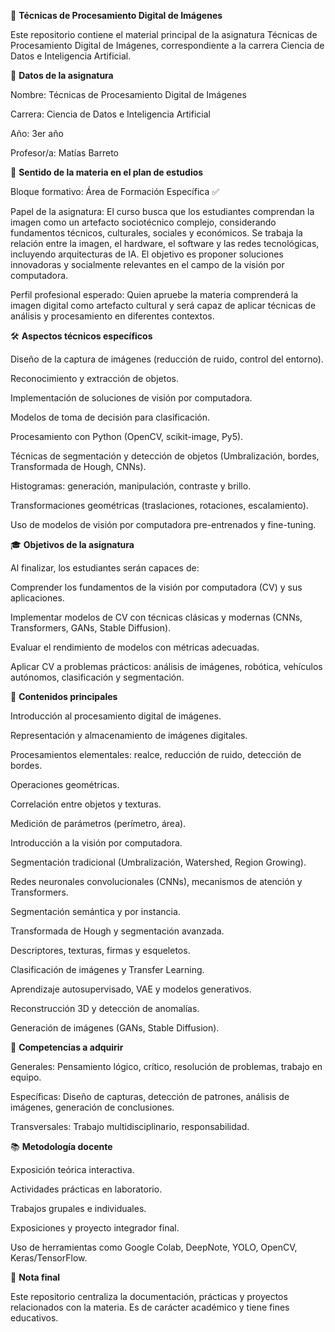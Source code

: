 📘 **Técnicas de Procesamiento Digital de Imágenes**

Este repositorio contiene el material principal de la asignatura Técnicas de Procesamiento Digital de Imágenes, correspondiente a la carrera Ciencia de Datos e Inteligencia Artificial.

📂 **Datos de la asignatura**

Nombre: Técnicas de Procesamiento Digital de Imágenes

Carrera: Ciencia de Datos e Inteligencia Artificial

Año: 3er año

Profesor/a: Matías Barreto

🎯 **Sentido de la materia en el plan de estudios**

Bloque formativo: Área de Formación Específica ✅

Papel de la asignatura: El curso busca que los estudiantes comprendan la imagen como un artefacto sociotécnico complejo, considerando fundamentos técnicos, culturales, sociales y económicos. Se trabaja la relación entre la imagen, el hardware, el software y las redes tecnológicas, incluyendo arquitecturas de IA. El objetivo es proponer soluciones innovadoras y socialmente relevantes en el campo de la visión por computadora.

Perfil profesional esperado: Quien apruebe la materia comprenderá la imagen digital como artefacto cultural y será capaz de aplicar técnicas de análisis y procesamiento en diferentes contextos.

🛠️ **Aspectos técnicos específicos**

Diseño de la captura de imágenes (reducción de ruido, control del entorno).

Reconocimiento y extracción de objetos.

Implementación de soluciones de visión por computadora.

Modelos de toma de decisión para clasificación.

Procesamiento con Python (OpenCV, scikit-image, Py5).

Técnicas de segmentación y detección de objetos (Umbralización, bordes, Transformada de Hough, CNNs).

Histogramas: generación, manipulación, contraste y brillo.

Transformaciones geométricas (traslaciones, rotaciones, escalamiento).

Uso de modelos de visión por computadora pre-entrenados y fine-tuning.

🎓 **Objetivos de la asignatura**

Al finalizar, los estudiantes serán capaces de:

Comprender los fundamentos de la visión por computadora (CV) y sus aplicaciones.

Implementar modelos de CV con técnicas clásicas y modernas (CNNs, Transformers, GANs, Stable Diffusion).

Evaluar el rendimiento de modelos con métricas adecuadas.

Aplicar CV a problemas prácticos: análisis de imágenes, robótica, vehículos autónomos, clasificación y segmentación.

📑 **Contenidos principales**

Introducción al procesamiento digital de imágenes.

Representación y almacenamiento de imágenes digitales.

Procesamientos elementales: realce, reducción de ruido, detección de bordes.

Operaciones geométricas.

Correlación entre objetos y texturas.

Medición de parámetros (perímetro, área).

Introducción a la visión por computadora.

Segmentación tradicional (Umbralización, Watershed, Region Growing).

Redes neuronales convolucionales (CNNs), mecanismos de atención y Transformers.

Segmentación semántica y por instancia.

Transformada de Hough y segmentación avanzada.

Descriptores, texturas, firmas y esqueletos.

Clasificación de imágenes y Transfer Learning.

Aprendizaje autosupervisado, VAE y modelos generativos.

Reconstrucción 3D y detección de anomalías.

Generación de imágenes (GANs, Stable Diffusion).

🧩 **Competencias a adquirir**

Generales: Pensamiento lógico, crítico, resolución de problemas, trabajo en equipo.

Específicas: Diseño de capturas, detección de patrones, análisis de imágenes, generación de conclusiones.

Transversales: Trabajo multidisciplinario, responsabilidad.

📚 **Metodología docente**

Exposición teórica interactiva.

Actividades prácticas en laboratorio.

Trabajos grupales e individuales.

Exposiciones y proyecto integrador final.

Uso de herramientas como Google Colab, DeepNote, YOLO, OpenCV, Keras/TensorFlow.

📝 **Nota final**

Este repositorio centraliza la documentación, prácticas y proyectos relacionados con la materia. Es de carácter académico y tiene fines educativos.

